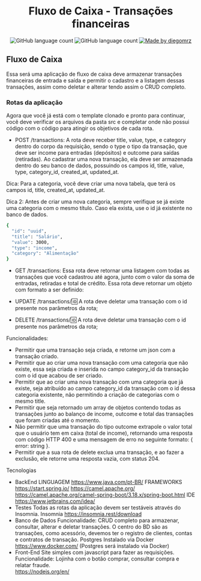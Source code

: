 <h1 align="center">
  Fluxo de Caixa - Transações financeiras
</h1>

<p align="center">
  
  <img alt="GitHub language count" src="https://img.shields.io/github/last-commit/pabloviniciusan/fxcx">
  
  <img alt="GitHub language count" src="https://img.shields.io/github/languages/count/pabloviniciusan/fxcx">

  <a href="https://www.linkedin.com/in/pabloviniciusan/">
    <img alt="Made by diegomrz" src="https://img.shields.io/badge/linkedin-pabloviniciusan-blue">
  </a>  
</p>

## Fluxo de Caixa
Essa será uma aplicação de fluxo de caixa deve armazenar transações financeiras de entrada e saída e permitir o cadastro e a listagem dessas transações, assim como deletar e alterar tendo assim o CRUD completo.

### Rotas da aplicação

Agora que você já está com o template clonado e pronto para continuar, você deve verificar os arquivos da pasta src e completar onde não possui código com o código para atingir os objetivos de cada rota.

- POST /transactions: A rota deve receber title, value, type, e category dentro do corpo da requisição, sendo o type o tipo da transação, que deve ser income para entradas (depósitos) e outcome para saídas (retiradas). Ao cadastrar uma nova transação, ela deve ser armazenada dentro do seu banco de dados, possuindo os campos id, title, value, type, category_id, created_at, updated_at.

Dica: Para a categoria, você deve criar uma nova tabela, que terá os campos id, title, created_at, updated_at.

Dica 2: Antes de criar uma nova categoria, sempre verifique se já existe uma categoria com o mesmo título. Caso ela exista, use o id já existente no banco de dados.
```bash
{
  "id": "uuid",
  "title": "Salário",
  "value": 3000,
  "type": "income",
  "category": "Alimentação"
}
```

- GET /transactions: Essa rota deve retornar uma listagem com todas as transações que você cadastrou até agora, junto com o valor da soma de entradas, retiradas e total de crédito. Essa rota deve retornar um objeto com formato a ser definido:

- UPDATE /transactions/:id: A rota deve deletar uma transação com o id presente nos parâmetros da rota;

- DELETE /transactions/:id: A rota deve deletar uma transação com o id presente nos parâmetros da rota;


Funcionalidades:
- Permitir que uma transação seja criada, e retorne um json com a transação criado.
- Permitir que ao criar uma nova transação com uma categoria que não existe, essa seja criada e inserida no campo category_id da transação com o id que acabou de ser criado.
- Permitir que ao criar uma nova transação com uma categoria que já existe, seja atribuído ao campo category_id da transação com o id dessa categoria existente, não permitindo a criação de categorias com o mesmo title.
- Permitir que seja retornado um array de objetos contendo todas as transações junto ao balanço de income, outcome e total das transações que foram criadas até o momento.
- Não permitir que uma transação do tipo outcome extrapole o valor total que o usuário tem em caixa (total de income), retornando uma resposta com código HTTP 400 e uma mensagem de erro no seguinte formato: { error: string }.
- Permitir que a sua rota de delete exclua uma transação, e ao fazer a exclusão, ele retorne uma resposta vazia, com status 204.


Tecnologias
- BackEnd
LINGUAGEM
https://www.java.com/pt-BR/
FRAMEWORKS
https://start.spring.io/
https://camel.apache.org/
https://camel.apache.org/camel-spring-boot/3.18.x/spring-boot.html
IDE
https://www.jetbrains.com/idea/
- Testes
Todas as rotas da aplicação devem ser testáveis através do Insomnia.
Insomnia
https://insomnia.rest/download
- Banco de Dados
Funcionalidade:
CRUD completo para armazenar, consultar, alterar e deletar transações.
O centro do BD são as transações, como acessório, devemos ter o registro de clientes, contas e contratos de transação.
Postgres Instalado via Docker
https://www.docker.com/
(Postgres será instalado via Docker)
- Front-End
Site simples com javascript para fazer as requisições.
Funcionalidade:
Lojinha com o botão comprar, consultar compra e relatar fraude.  
https://nodejs.org/en/
